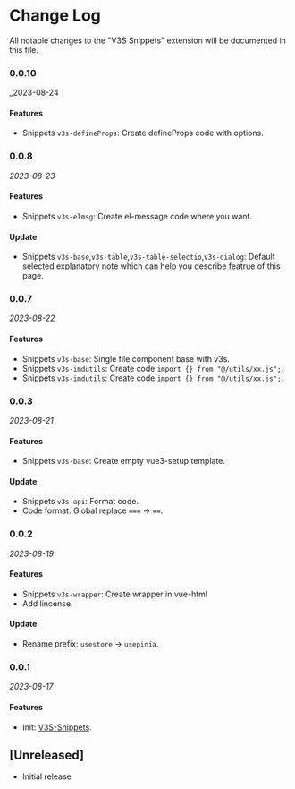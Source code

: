 # Change Log

All notable changes to the "V3S Snippets" extension will be documented in this file.

### 0.0.10

_2023-08-24

#### Features

- Snippets `v3s-defineProps`: Create defineProps code with options.

### 0.0.8

_2023-08-23_

#### Features

- Snippets `v3s-elmsg`: Create el-message code where you want.

#### Update

- Snippets `v3s-base`,`v3s-table`,`v3s-table-selectio`,`v3s-dialog`: Default selected explanatory note which can help you describe featrue of this page.

### 0.0.7

_2023-08-22_

#### Features

- Snippets `v3s-base`: Single file component base with v3s.
- Snippets `v3s-imdutils`: Create code `import {} from "@/utils/xx.js";`.
- Snippets `v3s-imdutils`: Create code `import {} from "@/utils/xx.js";`.

### 0.0.3

_2023-08-21_

#### Features

- Snippets `v3s-base`: Create empty vue3-setup template.

#### Update

- Snippets `v3s-api`: Format code.
- Code format: Global replace `===` -> `==`.

### 0.0.2

_2023-08-19_

#### Features

- Snippets `v3s-wrapper`: Create wrapper in vue-html
- Add lincense.

#### Update

- Rename prefix: `usestore` -> `usepinia`.

### 0.0.1

_2023-08-17_

#### Features

- Init: [V3S-Snippets](https://github.com/wangyupo/V3S-Snippets).

## [Unreleased]

- Initial release
